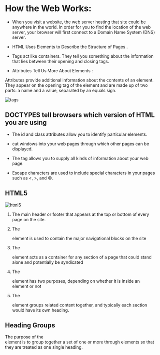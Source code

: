 # How the Web Works:

* When you visit a website, the web server hosting that site could be anywhere in the world. In order for you to find the location of the web server, your browser will first connect
to a Domain Name System (DNS) server.


* HTML Uses Elements to Describe the Structure of Pages .

* Tags act like containers. They tell you something about the information that  lies between their opening and closing tags.


* Attributes Tell Us More About Elements : 

Attributes provide additional information
about the contents of an element. They appear
on the opening tag of the element and are
made up of two parts: a name and a value,
separated by an equals sign.

![tags](https://cdo-curriculum.s3.amazonaws.com/media/uploads/html_element.png)


## DOCTYPES tell browsers which version of HTML you are using
 
 * The id and class attributes allow you to identify
particular elements.

* <iframes> cut windows into your web pages through
which other pages can be displayed.

* The <meta> tag allows you to supply all kinds of
information about your web page.

* Escape characters are used to include special
characters in your pages such as <, >, and ©.



## HTML5


![html5](https://mobile.developer.com/imagesvr_ce/3977/Figure01.png)


1. The main header or footer
that appears at the top or
bottom of every page on the
site.


1. The <nav> element is used to
contain the major navigational
blocks on the site


1. The <article> element acts as
a container for any section of a
page that could stand alone and
potentially be syndicated

1. The <aside> element has two
purposes, depending on whether
it is inside an <article>
element or not


1. The <section> element groups
related content together, and
typically each section would
have its own heading.



## Heading Groups
<hgroup>
 The purpose of the <hgroup>
 element is to group together a
set of one or more  through
 elements so that they are
treated as one single heading.






